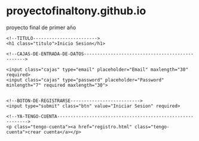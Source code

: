 # proyectofinaltony.github.io
proyecto final de primer año
<html lang="en">

<head>
  <meta charset="UTF-8">
  <meta http-equiv="X-UA-Compatible" content="IE=edge">
  <meta name="viewport" content="width=device-width, initial-scale=1.0">
  <title>Inicio-Sesion</title>
  <link rel="stylesheet" href="iniciosision.css">
  <link rel="shortcut icon" href="img/htmlcode.png"  />
</head>

<body>

   <!--FORMULARIO---->
   <form class="form" action="inicio/inicio.html" method="POST">
        
    <!--TITULO------------------------>
    <h1 class="titulo">Inicio Sesion</h1>
    
    <!--CAJAS-DE-ENTRADA-DE-DATOS------------------------------------------------>
    
    <input class="cajas" type="email" placeholder="Email" maxlength="30" required>
    <input class="cajas" type="password" placeholder="Password" minlength="7" required maxlength="30">
    
    
    <!--BOTON-DE-REGISTRARSE-------------------------->
    <input type="submit" class="btn" value="Iniciar Sesion" required>
    
    <!--YA-TENGO-CUENTA----------------------------------------------------------->
    <p class="tengo-cuenta"><a href="registro.html" class="tengo-cuenta">crear cuenta</a></p>
    
</form>


</body>

</html>

